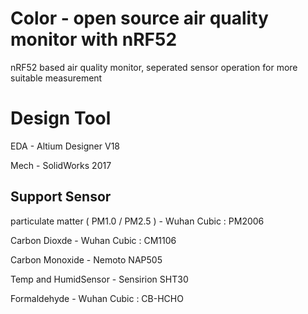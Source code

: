  Color - open source air quality monitor with nRF52
===================================

nRF52 based air quality monitor, seperated sensor operation for more suitable measurement


# Design Tool

EDA - Altium Designer V18

Mech - SolidWorks 2017


## Support Sensor

particulate matter ( PM1.0 / PM2.5 ) - Wuhan Cubic : PM2006

Carbon Dioxde - Wuhan Cubic : CM1106

Carbon Monoxide - Nemoto NAP505

Temp and HumidSensor - Sensirion SHT30

Formaldehyde - Wuhan Cubic : CB-HCHO
